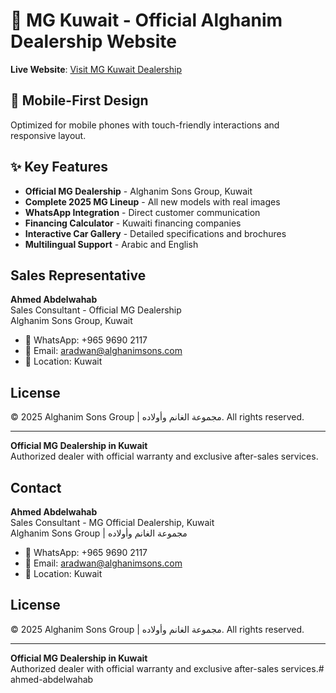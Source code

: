 # 🚗 MG Kuwait - Official Alghanim Dealership Website

**Live Website**: [Visit MG Kuwait Dealership](https://mostafarashash1-cell.github.io/cars-by-ahmed/)

## 📱 Mobile-First Design
Optimized for mobile phones with touch-friendly interactions and responsive layout.

## ✨ Key Features
- **Official MG Dealership** - Alghanim Sons Group, Kuwait
- **Complete 2025 MG Lineup** - All new models with real images
- **WhatsApp Integration** - Direct customer communication
- **Financing Calculator** - Kuwaiti financing companies
- **Interactive Car Gallery** - Detailed specifications and brochures
- **Multilingual Support** - Arabic and English

## Sales Representative

**Ahmed Abdelwahab**  
Sales Consultant - Official MG Dealership  
Alghanim Sons Group, Kuwait

- 📱 WhatsApp: +965 9690 2117
- 📧 Email: aradwan@alghanimsons.com
- 🏢 Location: Kuwait

## License

© 2025 Alghanim Sons Group | مجموعة الغانم وأولاده. All rights reserved.

---

**Official MG Dealership in Kuwait**  
Authorized dealer with official warranty and exclusive after-sales services.

## Contact

**Ahmed Abdelwahab**  
Sales Consultant - MG Official Dealership, Kuwait  
Alghanim Sons Group | مجموعة الغانم وأولاده

- 📱 WhatsApp: +965 9690 2117
- 📧 Email: aradwan@alghanimsons.com
- 🏢 Location: Kuwait

## License

© 2025 Alghanim Sons Group | مجموعة الغانم وأولاده. All rights reserved.

---

**Official MG Dealership in Kuwait**  
Authorized dealer with official warranty and exclusive after-sales services.#   a h m e d - a b d e l w a h a b  
 